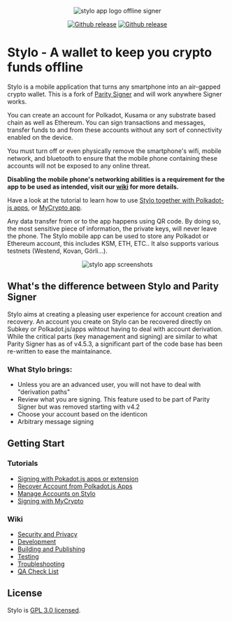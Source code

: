 <p align="center" style="margin-bottom: 0px !important;">
    <img src="./res/stylo-logos/stylo_logo-black-blue.png" alt="stylo app logo offline signer"/>
</p>
<div align="center">

[![Github release](./res/github-badge.png)](https://github.com/stylo-app/stylo/releases)
[![Github release](./res/google-play-badge.png)](https://play.google.com/store/apps/details?id=com.styloapp)

</div>

# Stylo - A wallet to keep you crypto funds offline

Stylo is a mobile application that turns any smartphone into an air-gapped crypto wallet. This is a fork of [Parity Signer](https://github.com/paritytech/parity-signer) and will work anywhere Signer works.

You can create an account for Polkadot, Kusama or any substrate based chain as well as Ethereum. You can sign transactions and messages, transfer funds to and from these accounts without any sort of connectivity enabled on the device.

You must turn off or even physically remove the smartphone's wifi, mobile network, and bluetooth to ensure that the mobile phone containing these accounts will not be exposed to any online threat.

**Disabling the mobile phone's networking abilities is a requirement for the app to be used as intended, visit our [wiki](./docs/wiki/Security-And-Privacy.md) for more details.**

Have a look at the tutorial to learn how to use [Stylo together with Polkadot-js apps](./docs/tutorials/Kusama-tutorial.md),  or [MyCrypto app](./docs/tutorials/MyCrypto-tutorial.md).

Any data transfer from or to the app happens using QR code. By doing so, the most sensitive piece of information, the private keys, will never leave the phone. The Stylo mobile app can be used to store any Polkadot or Ethereum account, this includes KSM, ETH, ETC.. It also supports various testnets (Westend, Kovan, Görli...).

<p align="center">
    <img src="./docs/screens.jpg" alt="stylo app screenshots"/>
</p>

## What's the difference between Stylo and Parity Signer

Stylo aims at creating a pleasing user experience for account creation and recovery. An account you create on Stylo can be recovered directly on Subkey or Polkadot.js/apps wihtout having to deal with account derivation. While the critical parts (key management and signing) are similar to what Parity Signer has as of v4.5.3, a significant part of the code base has been re-written to ease the maintainance.

### What Stylo brings:
- Unless you are an advanced user, you will not have to deal with "derivation paths"
- Review what you are signing. This feature used to be part of Parity Signer but was removed starting with v4.2
- Choose your account based on the identicon
- Arbitrary message signing

## Getting Start

### Tutorials

- [Signing with Pokadot.js apps or extension](./docs/tutorials/Kusama-tutorial.md)
- [Recover Account from Polkadot.js Apps](./docs/tutorials/Recover-Account-Polkadotjs.md)
- [Manage Accounts on Stylo](./docs/tutorials/Hierarchical-Deterministic-Key-Derivation.md)
- [Signing with MyCrypto](./docs/tutorials/MyCrypto-tutorial.md)
<!-- - [Update New Network](./docs/tutorials/New-Network.md)-->

### Wiki

- [Security and Privacy](./docs/wiki/Security-And-Privacy.md)
- [Development](./docs/wiki/Development.md)
- [Building and Publishing](./docs/wiki/Building-And-Publishing.md)
- [Testing](./docs/wiki/Test.md)
- [Troubleshooting](./docs/wiki/Troubleshooting.md)
- [QA Check List](./docs/wiki/QA.md)

## License

Stylo is [GPL 3.0 licensed](LICENSE).
